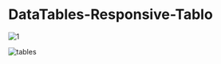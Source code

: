 # DataTables-Responsive-Tablo



![1](https://user-images.githubusercontent.com/33864154/50010043-7cacaa00-ffc9-11e8-99c6-761af6148916.PNG)




![tables](https://user-images.githubusercontent.com/33864154/50010059-80d8c780-ffc9-11e8-9cdc-73bc88130fc1.PNG)
